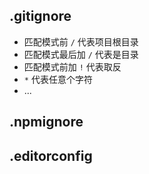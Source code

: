 ## .gitignore

- 匹配模式前 ```/``` 代表项目根目录
- 匹配模式最后加 ```/``` 代表是目录
- 匹配模式前加 ```!``` 代表取反
- ```*``` 代表任意个字符
- ...

## .npmignore

## .editorconfig